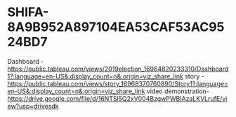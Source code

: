 # SHIFA-8A9B952A897104EA53CAF53AC9524BD7

Dashboard - https://public.tableau.com/views/2019election_16964820233310/Dashboard1?:language=en-US&:display_count=n&:origin=viz_share_link
story -https://public.tableau.com/views/story_16968370760890/Story1?:language=en-US&:display_count=n&:origin=viz_share_link
video demonstration- https://drive.google.com/file/d/16NTSl5Q2xV004BzgwPWBIAzaLKVLrufE/view?usp=drivesdk
